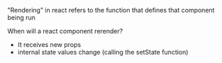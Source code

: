 "Rendering" in react refers to the function that defines that component being run

When will a react component rerender?
- It receives new props
- internal state values change (calling the setState function)